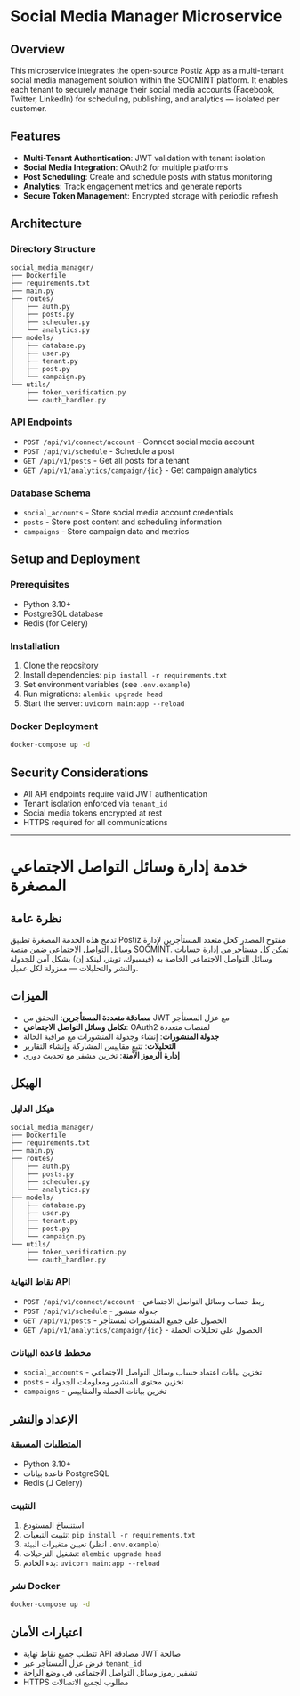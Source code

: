 # Social Media Manager Microservice

## Overview
This microservice integrates the open-source Postiz App as a multi-tenant social media management solution within the SOCMINT platform. It enables each tenant to securely manage their social media accounts (Facebook, Twitter, LinkedIn) for scheduling, publishing, and analytics — isolated per customer.

## Features
- **Multi-Tenant Authentication**: JWT validation with tenant isolation
- **Social Media Integration**: OAuth2 for multiple platforms
- **Post Scheduling**: Create and schedule posts with status monitoring
- **Analytics**: Track engagement metrics and generate reports
- **Secure Token Management**: Encrypted storage with periodic refresh

## Architecture

### Directory Structure
```
social_media_manager/
├── Dockerfile
├── requirements.txt
├── main.py
├── routes/
│   ├── auth.py
│   ├── posts.py
│   ├── scheduler.py
│   └── analytics.py
├── models/
│   ├── database.py
│   ├── user.py
│   ├── tenant.py
│   ├── post.py
│   └── campaign.py
└── utils/
    ├── token_verification.py
    └── oauth_handler.py
```

### API Endpoints
- `POST /api/v1/connect/account` - Connect social media account
- `POST /api/v1/schedule` - Schedule a post
- `GET /api/v1/posts` - Get all posts for a tenant
- `GET /api/v1/analytics/campaign/{id}` - Get campaign analytics

### Database Schema
- `social_accounts` - Store social media account credentials
- `posts` - Store post content and scheduling information
- `campaigns` - Store campaign data and metrics

## Setup and Deployment

### Prerequisites
- Python 3.10+
- PostgreSQL database
- Redis (for Celery)

### Installation
1. Clone the repository
2. Install dependencies: `pip install -r requirements.txt`
3. Set environment variables (see `.env.example`)
4. Run migrations: `alembic upgrade head`
5. Start the server: `uvicorn main:app --reload`

### Docker Deployment
```bash
docker-compose up -d
```

## Security Considerations
- All API endpoints require valid JWT authentication
- Tenant isolation enforced via `tenant_id`
- Social media tokens encrypted at rest
- HTTPS required for all communications

---

# خدمة إدارة وسائل التواصل الاجتماعي المصغرة

## نظرة عامة
تدمج هذه الخدمة المصغرة تطبيق Postiz مفتوح المصدر كحل متعدد المستأجرين لإدارة وسائل التواصل الاجتماعي ضمن منصة SOCMINT. تمكن كل مستأجر من إدارة حسابات وسائل التواصل الاجتماعي الخاصة به (فيسبوك، تويتر، لينكد إن) بشكل آمن للجدولة والنشر والتحليلات — معزولة لكل عميل.

## الميزات
- **مصادقة متعددة المستأجرين**: التحقق من JWT مع عزل المستأجر
- **تكامل وسائل التواصل الاجتماعي**: OAuth2 لمنصات متعددة
- **جدولة المنشورات**: إنشاء وجدولة المنشورات مع مراقبة الحالة
- **التحليلات**: تتبع مقاييس المشاركة وإنشاء التقارير
- **إدارة الرموز الآمنة**: تخزين مشفر مع تحديث دوري

## الهيكل

### هيكل الدليل
```
social_media_manager/
├── Dockerfile
├── requirements.txt
├── main.py
├── routes/
│   ├── auth.py
│   ├── posts.py
│   ├── scheduler.py
│   └── analytics.py
├── models/
│   ├── database.py
│   ├── user.py
│   ├── tenant.py
│   ├── post.py
│   └── campaign.py
└── utils/
    ├── token_verification.py
    └── oauth_handler.py
```

### نقاط النهاية API
- `POST /api/v1/connect/account` - ربط حساب وسائل التواصل الاجتماعي
- `POST /api/v1/schedule` - جدولة منشور
- `GET /api/v1/posts` - الحصول على جميع المنشورات لمستأجر
- `GET /api/v1/analytics/campaign/{id}` - الحصول على تحليلات الحملة

### مخطط قاعدة البيانات
- `social_accounts` - تخزين بيانات اعتماد حساب وسائل التواصل الاجتماعي
- `posts` - تخزين محتوى المنشور ومعلومات الجدولة
- `campaigns` - تخزين بيانات الحملة والمقاييس

## الإعداد والنشر

### المتطلبات المسبقة
- Python 3.10+
- قاعدة بيانات PostgreSQL
- Redis (لـ Celery)

### التثبيت
1. استنساخ المستودع
2. تثبيت التبعيات: `pip install -r requirements.txt`
3. تعيين متغيرات البيئة (انظر `.env.example`)
4. تشغيل الترحيلات: `alembic upgrade head`
5. بدء الخادم: `uvicorn main:app --reload`

### نشر Docker
```bash
docker-compose up -d
```

## اعتبارات الأمان
- تتطلب جميع نقاط نهاية API مصادقة JWT صالحة
- فرض عزل المستأجر عبر `tenant_id`
- تشفير رموز وسائل التواصل الاجتماعي في وضع الراحة
- HTTPS مطلوب لجميع الاتصالات